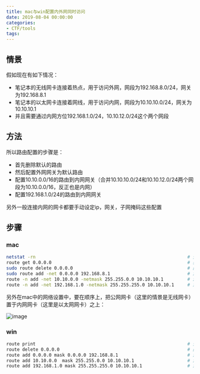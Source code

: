 ```yaml
---
title: mac与win配置内外网同时访问
date: 2019-08-04 00:00:00
categories:
- CTF/tools
tags: 
---
```


## 情景

假如现在有如下情况：

- 笔记本的无线网卡连接着热点，用于访问外网，网段为192.168.8.0/24，网关为192.168.8.1
- 笔记本的以太网卡连接着网线，用于访问内网，网段为10.10.10.0/24，网关为10.10.10.1
- 并且需要通过内网方位192.168.1.0/24，10.10.12.0/24这个两个网段

## 方法

所以路由配置的步骤是：

- 首先删除默认的路由
- 然后配置外网网关为默认路由
- 配置10.10.0.0/16的路由到内网网关（合并10.10.10.0/24和10.10.12.0/24两个网段为10.10.0.0/16，反正也是内网）
- 配置192.168.1.0/24的路由到内网网关

另外一般连接内网的网卡都要手动设定ip，网关，子网掩码这些配置

## 步骤

### mac

```bash
netstat -rn                                                         # 查看路由表
route get 0.0.0.0                                                   # 获取默认路由
sudo route delete 0.0.0.0                                           # 删除默认路由
sudo route add -net 0.0.0.0 192.168.8.1                             # 添加公网网关
route -n add -net 10.10.0.0 -netmask 255.255.0.0 10.10.10.1         # 添加 10.10.0.0/16 网段的路由
route -n add -net 192.168.1.0 -netmask 255.255.255.0 10.10.10.1     # 添加 192.168.1.0/24 网段的路由
```

另外在mac中的网络设置中，要在顺序上，把公网网卡（这里的情景是无线网卡）置于内网网卡（这里是以太网网卡）之上：

![image](https://xuanxuanblingbling.github.io/assets/pic/route/route.png)

### win

```bash
route print                                                         # 查看路由表
route delete 0.0.0.0                                                # 删除默认路由
route add 0.0.0.0 mask 0.0.0.0 192.168.8.1                          # 添加公网网关
route add 10.10.0.0  mask 255.255.0.0 10.10.10.1                    # 添加 10.10.0.0/16 网段的路由
route add 192.168.1.0 mask 255.255.255.0 10.10.10.1                 # 添加 192.168.1.0/24 网段的路由
```